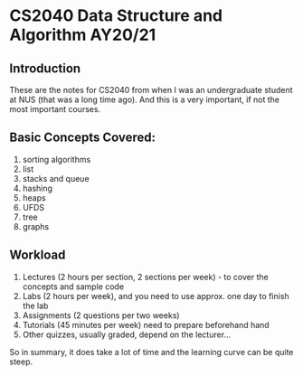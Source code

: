 
# CS2040 Data Structure and Algorithm AY20/21 

## Introduction
These are the notes for CS2040 from when I was an undergraduate student at NUS (that was a long time ago). And this is a very important, if not the most important courses. 


## Basic Concepts Covered: 
1. sorting algorithms
2. list
3. stacks and queue
4. hashing 
5. heaps
6. UFDS
7. tree
8. graphs

## Workload

1. Lectures (2 hours per section, 2 sections per week) - to cover the concepts and sample code
2. Labs (2 hours per week), and you need to use approx. one day to finish the lab 
3. Assignments (2 questions per two weeks)
4. Tutorials (45 minutes per week) need to prepare beforehand hand 
5. Other quizzes, usually graded, depend on the lecturer... 

So in summary, it does take a lot of time and the learning curve can be quite steep. 
